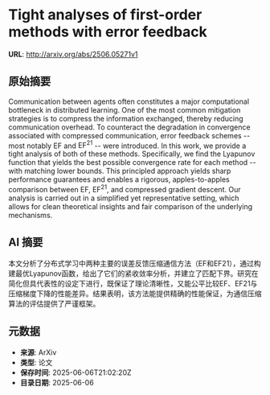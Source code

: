 # Tight analyses of first-order methods with error feedback

**URL**: http://arxiv.org/abs/2506.05271v1

## 原始摘要

Communication between agents often constitutes a major computational
bottleneck in distributed learning. One of the most common mitigation
strategies is to compress the information exchanged, thereby reducing
communication overhead. To counteract the degradation in convergence associated
with compressed communication, error feedback schemes -- most notably
$\mathrm{EF}$ and $\mathrm{EF}^{21}$ -- were introduced. In this work, we
provide a tight analysis of both of these methods. Specifically, we find the
Lyapunov function that yields the best possible convergence rate for each
method -- with matching lower bounds. This principled approach yields sharp
performance guarantees and enables a rigorous, apples-to-apples comparison
between $\mathrm{EF}$, $\mathrm{EF}^{21}$, and compressed gradient descent. Our
analysis is carried out in a simplified yet representative setting, which
allows for clean theoretical insights and fair comparison of the underlying
mechanisms.


## AI 摘要

本文分析了分布式学习中两种主要的误差反馈压缩通信方法（EF和EF21），通过构建最优Lyapunov函数，给出了它们的紧收敛率分析，并建立了匹配下界。研究在简化但具代表性的设定下进行，既保证了理论清晰性，又能公平比较EF、EF21与压缩梯度下降的性能差异。结果表明，该方法能提供精确的性能保证，为通信压缩算法的评估提供了严谨框架。

## 元数据

- **来源**: ArXiv
- **类型**: 论文
- **保存时间**: 2025-06-06T21:02:20Z
- **目录日期**: 2025-06-06
